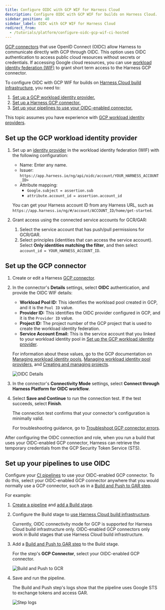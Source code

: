 ```yaml
---
title: Configure OIDC with GCP WIF for Harness Cloud
description: Configure OIDC with GCP WIF for builds on Harness Cloud.
sidebar_position: 40
sidebar_label: OIDC with GCP WIF for Harness Cloud
redirect_from:
  - /tutorials/platform/configure-oidc-gcp-wif-ci-hosted
---
```




[GCP connectors](/docs/platform/connectors/cloud-providers/connect-to-google-cloud-platform-gcp) that use OpenID Connect (OIDC) allow Harness to communicate directly with GCP through OIDC. This option uses OIDC authentication to access public cloud resources without secrets or credentials. If accessing Google cloud resources, you can use [workload identity federation (WIF)](https://cloud.google.com/iam/docs/workload-identity-federation) to grant short term access to the Harness GCP connector.

To configure OIDC with GCP WIF for builds on [Harness Cloud build infrastructure](/docs/continuous-integration/use-ci/set-up-build-infrastructure/use-harness-cloud-build-infrastructure), you need to:

<!-- no toc -->
1. [Set up a GCP workload identity provider.](#set-up-the-gcp-workload-identity-provider)
2. [Set up a Harness GCP connector.](#set-up-the-gcp-connector)
3. [Set up your pipelines to use your OIDC-enabled connector.](#set-up-your-pipelines-to-use-oidc)

This topic assumes you have experience with [GCP workload identity providers](https://cloud.google.com/iam/docs/workload-identities).

## Set up the GCP workload identity provider

1. Set up an [identity provider](https://cloud.google.com/iam/docs/manage-workload-identity-pools-providers#manage-providers) in the workload identity federation (WIF) with the following configuration:

   * Name: Enter any name.
   * Issuer: `https://app.harness.io/ng/api/oidc/account/YOUR_HARNESS_ACCOUNT_ID>`
   * Attribute mapping:
      * `Google.subject = assertion.sub`
      * `attribute.account_id = assertion.account_id`

   You can get your Harness account ID from any Harness URL, such as `https://app.harness.io/ng/#/account/ACCOUNT_ID/home/get-started`.

2. Grant access using the connected service accounts for GCR/GAR:
   1. Select the service account that has push/pull permissions for GCR/GAR.
   2. Select principles (identities that can access the service account). Select **Only identities matching the filter**, and then select `account_id = YOUR_HARNESS_ACCOUNT_ID`.

## Set up the GCP connector

1. Create or edit a Harness [GCP connector](/docs/platform/connectors/cloud-providers/connect-to-google-cloud-platform-gcp.md#create-a-gcp-connector).
2. In the connector's **Details** settings, select **OIDC** authentication, and provide the OIDC WIF details:

   - **Workload Pool ID:** This identifies the workload pool created in GCP, and it is the `Pool ID` value.
   - **Provider ID:** This identifies the OIDC provider configured in GCP, and it is the `Provider ID` value.
   - **Project ID:** The project number of the GCP project that is used to create the workload identity federation.
   - **Service Account Email:** This is the service account that you linked to your workload identity pool in [Set up the GCP workload identity provider](#set-up-the-gcp-workload-identity-provider).

   For information about these values, go to the GCP documentation on [Managing workload identity pools](https://cloud.google.com/iam/docs/manage-workload-identity-pools-providers#pools), [Managing workload identity pool providers](https://cloud.google.com/iam/docs/manage-workload-identity-pools-providers#manage-providers), and [Creating and managing projects](https://cloud.google.com/resource-manager/docs/creating-managing-projects).

   ![OIDC Details](./static/oidc-details.png)

3. In the connector's **Connectivity Mode** settings, select **Connect through Harness Platform for OIDC workflow**.
4. Select **Save and Continue** to run the connection test. If the test succeeds, select **Finish**.

   The connection test confirms that your connector's configuration is minimally valid.

   For troubleshooting guidance, go to [Troubleshoot GCP connector errors](/docs/platform/connectors/cloud-providers/connect-to-google-cloud-platform-gcp#troubleshoot-gcp-connector-errors).

After configuring the OIDC connection and role, when you run a build that uses your OIDC-enabled GCP connector, Harness can retrieve the temporary credentials from the GCP Security Token Service (STS).

## Set up your pipelines to use OIDC

Configure your [CI pipelines](../use-ci/prep-ci-pipeline-components) to use your OIDC-enabled GCP connector. To do this, select your OIDC-enabled GCP connector anywhere that you would normally use a GCP connector, such as in a [Build and Push to GAR step](/docs/continuous-integration/use-ci/build-and-upload-artifacts/build-and-push/build-and-push-to-gar.md).

For example:

1. [Create a pipeline](../use-ci/prep-ci-pipeline-components.md#create-a-harness-ci-pipeline) and [add a Build stage](../use-ci/set-up-build-infrastructure/ci-stage-settings.md#add-a-build-stage-to-a-pipeline).
2. Configure the Build stage to [use Harness Cloud build infrastructure](../use-ci/set-up-build-infrastructure/use-harness-cloud-build-infrastructure.md#use-harness-cloud).

   Currently, OIDC connectivity mode for GCP is supported for Harness Cloud build infrastructure only. OIDC-enabled GCP connectors only work in Build stages that use Harness Cloud build infrastructure.

3. Add a [Build and Push to GAR step](../use-ci/build-and-upload-artifacts/build-and-push/build-and-push-to-gar.md) to the Build stage.

   For the step's **GCP Connector**, select your OIDC-enabled GCP connector.

   ![Build and Push to GCR](./static/oidc-build-and-push-gcr.png)

4. Save and run the pipeline.

   The Build and Push step's logs show that the pipeline uses Google STS to exchange tokens and access GAR.

   ![Step logs](./static/build-and-push-gcr-step-logs.png)
